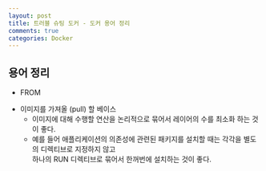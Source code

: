 ```yaml
---
layout: post
title: 트러블 슈팅 도커 - 도커 용어 정리
comments: true
categories: Docker
---
```

## 용어 정리

* FROM <br/>
- 이미지를 가져올 (pull) 할 베이스
    * 이미지에 대해 수행할 연산을 논리적으로 묶어서 레이어의 수를 최소화 하는 것이 좋다.
    * 예를 들어 애플리케이션의 의존성에 관련된 패키지를 설치할 때는 각각을 별도의 디렉티브로 지정하지 않고<br/>
    하나의 RUN 디렉티브로 묶어서 한꺼번에 설치하는 것이 좋다.
     
    
